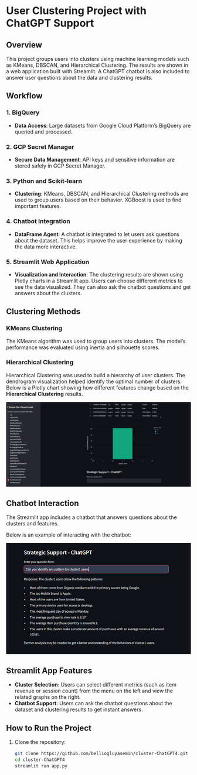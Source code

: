 # User Clustering Project with ChatGPT Support

## Overview
This project groups users into clusters using machine learning models such as KMeans, DBSCAN, and Hierarchical Clustering. The results are shown in a web application built with Streamlit. A ChatGPT chatbot is also included to answer user questions about the data and clustering results.

## Workflow
### 1. **BigQuery**
   - **Data Access**: Large datasets from Google Cloud Platform’s BigQuery are queried and processed.

### 2. **GCP Secret Manager**
   - **Secure Data Management**: API keys and sensitive information are stored safely in GCP Secret Manager.

### 3. **Python and Scikit-learn**
   - **Clustering**: KMeans, DBSCAN, and Hierarchical Clustering methods are used to group users based on their behavior. XGBoost is used to find important features.

### 4. **Chatbot Integration**
   - **DataFrame Agent**: A chatbot is integrated to let users ask questions about the dataset. This helps improve the user experience by making the data more interactive.

### 5. **Streamlit Web Application**
   - **Visualization and Interaction**: The clustering results are shown using Plotly charts in a Streamlit app. Users can choose different metrics to see the data visualized. They can also ask the chatbot questions and get answers about the clusters.

## Clustering Methods

### KMeans Clustering
The KMeans algorithm was used to group users into clusters. The model’s performance was evaluated using inertia and silhouette scores.

### Hierarchical Clustering
Hierarchical Clustering was used to build a hierarchy of user clusters. The dendrogram visualization helped identify the optimal number of clusters. Below is a Plotly chart showing how different features change based on the **Hierarchical Clustering** results.

![Hierarchical Clustering - Feature Analysis](web_plotly.png)

## Chatbot Interaction
The Streamlit app includes a chatbot that answers questions about the clusters and features. 



Below is an example of interacting with the chatbot:

![Chatbot Interaction with Agent](web_chatwithagent.png)

## Streamlit App Features
- **Cluster Selection**: Users can select different metrics (such as item revenue or session count) from the menu on the left and view the related graphs on the right.
- **Chatbot Support**: Users can ask the chatbot questions about the dataset and clustering results to get instant answers.

## How to Run the Project
1. Clone the repository:
   ```bash
   git clone https://github.com/belliogluyasemin/cluster-ChatGPT4.git
   cd cluster-ChatGPT4
   streamlit run app.py

